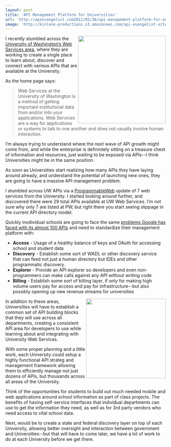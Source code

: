 ```yaml
---
layout: post
title: 'API Management Platform for Universities'
url: 'http://apievangelist.com2012/05/30/api-management-platform-for-universiteis/'
image: 'http://kinlane-productions.s3.amazonaws.com/api-evangelist-site/blog/UW-Web-Service-Registry.png'
---
```



<p>
     <a title="University of Washington" href="http://webservices.washington.edu/"><img src="http://kinlane-productions.s3.amazonaws.com/api-evangelist/universities/UW-Web-Service-Registry.png"  width="275" align="right" /></a>
</p>
<p>
     I recently stumbled across the <a title="University of Washingtons Web Services Area" href="http://www.apievangelist.com/2012/05/29/university-information-access-with-apis/">University of Washington’s Web Services area</a>, where they are working to create a single place to learn about, discover and connect with various APIs that are available at the University.
</p>
<p>
     As the home page says:
</p>
<blockquote>
     Web Services at the University of Washington is a method of getting important institutional data from and/or into your applications. Web Services are a way for applications or systems to talk to one another and does not usually involve human interaction.
</blockquote>
<p>
     I’m always trying to understand where the next wave of API growth might come from, and while the enterprise is definintely sitting on a treasure chest of information and resources, just waiting to be exposed via APIs--I think Universities might be in the same position.
</p>
<p>
     As soon as Universities start realizing how many APIs they have laying around already, and understand the potential of launching new ones, they are going to have a massive API management problem.
</p>
<p>
     I stumbled across UW APIs via a <a title="ProgrammableWeb" href="http://www.programmableweb.com">ProgrammableWeb</a> update of 7 web services from the University. I started looking around further, and discovered there were 29 total APIs available at UW Web Services. I’m not sure why only 7 are listed at PW, but right there you start seeing slippage in the current API directory model.
</p>
<p>
     Quickly invdividual schools are going to face the same <a title="problems Google has faced with its almost 100 APIs" href="http://www.apievangelist.com/2011/12/21/business-of-google-apis-2011/">problems Google has faced with its almost 100 APIs</a> and need to standardize their management platform with:
</p>
<ul >
     <li>
          <strong>Access</strong> - Usage of a healthy balance of keys and OAuth for accessing school and student data 
     </li>
     <li>
          <strong>Discovery</strong> - Establish some sort of WADL or other discovery service that can feed not just a human directory but IDEs and other programmatic discovery. 
     </li>
     <li>
          <strong>Explorer</strong> - Provide an API explorer so developers and even non-programmers can make calls against any API without writing code 
     </li>
     <li>
          <strong>Billing</strong> - Establish some sort of billing layer, if only for making high volume users pay for access and pay for infrastructure--but also possibly opening up new revenue streams for universities
     </li>
</ul>
<p>
     <img src="http://kinlane-productions.s3.amazonaws.com/api-evangelist/universities/univeristy-info-systems.jpg"  width="250" align="right" />
</p>
<p>
     In addition to these areas, Universities will have to establish a common set of API building blocks that they will use across all departments, creating a consistent API area for developers to use while learning about and integrating with University Web Services.
</p>
<p>
     With some proper planning and a little work, each University could setup a highly functional API strateg and management framework allowing them to efficiently manage not just dozens of APIs, but thousands across all areas of the University.
</p>
<p>
     Think of the opportunities for students to build out much needed mobile and web applications around school information as part of class projects. The benefits of having self-service interfaces that individual departments can use to get the information they need, as well as for 3rd party vendors who need access to vital school data.
</p>
<p>
     Next, would be to create a state and federal discovery layer on top of each University, allowing better oversight and interaction between government and Universities--but that will have to come later, we have a lot of work to do at each University before we get there.
</p>
